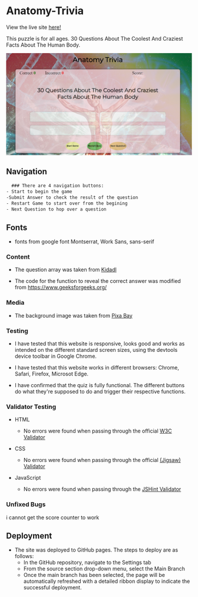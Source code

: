 # Anatomy-Trivia

 View the live site [here!]()

This puzzle is for all ages.
 30 Questions About The Coolest And Craziest Facts About The Human Body.

 ![Media](assets/images/Anatomy-Trivia.png)

 ## Navigation


      ### There are 4 navigation buttons:
    - Start to begin the game 
    -Submit Answer to check the result of the question
    - Restart Game to start over from the begining
    - Next Question to hop over a question


## Fonts 
- fonts from google font
Montserrat, Work Sans, sans-serif
 

### Content
- The question array was taken from [Kidadl](https://kidadl.com/articles/anatomy-trivia-questions-about-the-gross-coolest-and-craziest-facts-about-the-human-body)

- The code for the function to reveal the correct answer was modified from https://www.geeksforgeeks.org/

### Media
- The background image was taken from [Pixa Bay](https://pixabay.com/)

### Testing

- I have tested that this website is responsive, looks good and works as intended on the different standard screen sizes, using the devtools device toolbar in Google Chrome.

- I have tested that this website works in different browsers: Chrome, Safari, Firefox, Microsot Edge.

- I have confirmed that the quiz is fully functional. The different buttons do what they're supposed to do and trigger their respective functions.

### Validator Testing
- HTML
    - No errors were found when passing through the official [W3C Validator](https://validator.w3.org/nu/)

- CSS
    - No errors were found when passing through the official [(Jigsaw) Validator](https://jigsaw.w3.org/css-validator/)

- JavaScript
    - No errors were found when passing through the [JSHint Validator](https://jshint.com/)

### Unfixed Bugs
i cannot get the score counter to work

## Deployment

- The site was deployed to GitHub pages. The steps to deploy are as follows:
    - In the GitHub repository, navigate to the Settings tab
    - From the source section drop-down menu, select the Main Branch
    - Once the main branch has been selected, the page will be automatically refreshed with a detailed ribbon display to indicate the successful deployment.